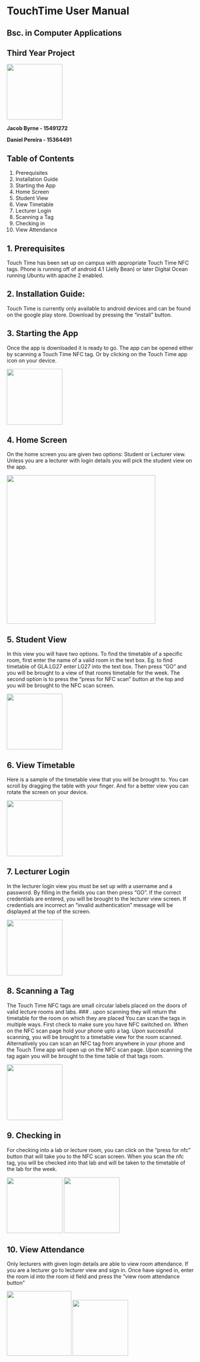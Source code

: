 # TouchTime User Manual

## Bsc. in Computer Applications 

## Third Year Project 

<img src="./images/logo.png" width = "150">

**Jacob Byrne - 15491272**

**Daniel Pereira - 15364491**


## Table of Contents

1. Prerequisites
2. Installation Guide
3. Starting the App 
4. Home Screen 
5. Student View 
6. View Timetable
7. Lecturer Login
8. Scanning a Tag
9. Checking in 
10. View Attendance 


## 1. Prerequisites
Touch Time has been set up on campus with appropriate Touch Time NFC tags.
Phone is running off of android 4.1 (Jelly Bean) or later
Digital Ocean running Ubuntu with apache 2 enabled.


## 2. Installation Guide:
Touch Time is currently only available to android devices and can be found on the google play store. Download by pressing the “install” button.


## 3. Starting the App 
Once the app is downloaded it is ready to go. The app can be opened either by scanning a Touch Time NFC tag. Or by clicking on the Touch Time app icon on your device.
 
<img src=./images/logo_round.png width="150">

## 4. Home Screen
On the home screen you are given two options: Student or Lecturer view. Unless you are a lecturer with login details you will pick the student view on the app.
	
<img src=./images/home_partial.png width="400"> 

## 5. Student View
In this view you will have two options. 
To find the timetable of a specific room, first enter the name of a valid room in the text box. Eg. to find timetable of GLA.LG27 enter LG27 into the text box. Then press “GO” and you will be brought to a view of that rooms timetable for the week.
The second option is to press the “press for NFC scan” button at the top and you will be brought to the NFC scan screen.

<img src=./images/s8_student_view.jpg width="150">

## 6. View Timetable 
Here is a sample of the timetable view that you will be brought to. You can scroll by dragging the table with your finger. And for a better view you can rotate the screen on your device.

<img src=./images/galaxyA6_timetable.png width="150">

## 7. Lecturer Login
In the lecturer login view you must be set up with a username and a password. By filling in the fields you can then press “GO”. If the correct credentials are entered, you will be brought to the lecturer view screen. If credentials are incorrect an “invalid authentication” message will be displayed at the top of the screen.

<img src=./images/s8_lecture_login.jpg width="150">

## 8. Scanning a Tag
The Touch Time NFC tags are small circular labels placed on the doors of valid lecture rooms and labs. ### . upon scanning they will return the timetable for the room on which they are placed
You can scan the tags in multiple ways. First check to make sure you have NFC switched on.
When on the NFC scan page hold your phone upto a tag. Upon successful scanning, you will be brought to a timetable view for the room scanned.
Alternatively you can scan an NFC tag from anywhere in your phone and the Touch Time app will open up on the NFC scan page. Upon scanning the tag again you will be brought to the time table of that tags room.

<img src=./images/galaxyA6_NFC.png width="150">

## 9. Checking in 
For checking into a lab or lecture room, you can click on the “press for nfc” button that will take you to the NFC scan screen. When you scan the nfc tag, you will be checked into that lab and will be taken to the timetable of the lab for the week. 


<img src=./images/galaxyA6_NFC.png width="150">
<img src=./images/galaxyA6_timetable.png width="150"> 

## 10. View Attendance
Only lecturers with given login details are able to view room attendance. If you are a lecturer go to lecturer view and sign in. Once have signed in, enter the room id into the room id field and press the “view room attendance button”


<img src=./images/galaxyA6_lecturer_view.png width="173.5">
<img src=./images/bug_galaxys8.jpg width="150"> 
